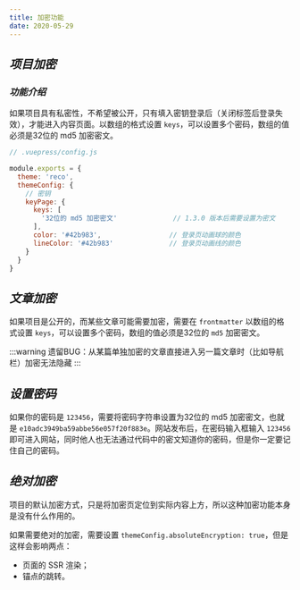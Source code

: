 ```yaml
---
title: 加密功能
date: 2020-05-29
---
```


## ***项目加密***

### ***功能介绍***

如果项目具有私密性，不希望被公开，只有填入密钥登录后（关闭标签后登录失效），才能进入内容页面。以数组的格式设置 `keys`，可以设置多个密码，数组的值必须是32位的 md5 加密密文。

```javascript
// .vuepress/config.js

module.exports = {
  theme: 'reco',
  themeConfig: {
    // 密钥
    keyPage: {
      keys: [
        '32位的 md5 加密密文'              // 1.3.0 版本后需要设置为密文
      ],      
      color: '#42b983',                 // 登录页动画球的颜色
      lineColor: '#42b983'              // 登录页动画线的颜色
    }
  }
}
```

## ***文章加密***

如果项目是公开的，而某些文章可能需要加密，需要在 `frontmatter` 以数组的格式设置 `keys`，可以设置多个密码，数组的值必须是32位的 `md5` 加密密文。

:::warning
遗留BUG：从某篇单独加密的文章直接进入另一篇文章时（比如导航栏）加密无法隐藏
:::

## ***设置密码***

如果你的密码是 `123456`，需要将密码字符串设置为32位的 md5 加密密文，也就是 `e10adc3949ba59abbe56e057f20f883e`。网站发布后，在密码输入框输入 `123456` 即可进入网站，同时他人也无法通过代码中的密文知道你的密码，但是你一定要记住自己的密码。

<md5></md5>

## ***绝对加密***

项目的默认加密方式，只是将加密页定位到实际内容上方，所以这种加密功能本身是没有什么作用的。

如果需要绝对的加密，需要设置 `themeConfig.absoluteEncryption: true`，但是这样会影响两点：

- 页面的 SSR 渲染；
- 锚点的跳转。